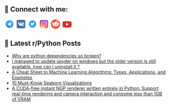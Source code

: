 ## 🔎 Connect with me:
[<img src="https://github.com/bullbesh/bullbesh/blob/main/images/Telegram.png" width="32" height="32" />](https://t.me/bullbesh)
[<img src="https://github.com/bullbesh/bullbesh/blob/main/images/VK.png" width="32" height="32" />](https://vk.com/bullbesh)
[<img src="https://github.com/bullbesh/bullbesh/blob/main/images/Twitter.png" width="32" height="32" />](https://twitter.com/bullbesh1)
[<img src="https://github.com/bullbesh/bullbesh/blob/main/images/Instagram.png" width="32" height="32" />](https://www.instagram.com/bullbesh)
[<img src="https://github.com/bullbesh/bullbesh/blob/main/images/Reddit.png" width="32" height="32" />](https://www.reddit.com/user/bullbesh)
[<img src="https://github.com/bullbesh/bullbesh/blob/main/images/YouTube.png" width="32" height="32" />](https://www.youtube.com/channel/UCtfjRs6uzgq5mfm8S06WTcg)

## 📕 Latest r/Python Posts
<!-- BLOG-POST-LIST:START -->
- [Why are python dependencies so broken?](https://www.reddit.com/r/Python/comments/zrehp8/why_are_python_dependencies_so_broken/)
- [I managed to update spyder on windows but the older version is still available, how can I uninstall it ?](https://www.reddit.com/r/Python/comments/zrdrgd/i_managed_to_update_spyder_on_windows_but_the/)
- [A Cheat Sheet to Machine Learning Algorithms: Types, Applications, and Examples](https://www.reddit.com/r/Python/comments/zr7iq2/a_cheat_sheet_to_machine_learning_algorithms/)
- [10 Must-Know Seaborn Visualizations](https://www.reddit.com/r/Python/comments/zr7417/10_mustknow_seaborn_visualizations/)
- [A CUDA-free instant NGP renderer written entirely in Python: Support real-time rendering and camera interaction and consume less than 1GB of VRAM](https://www.reddit.com/r/Python/comments/zr6xlv/a_cudafree_instant_ngp_renderer_written_entirely/)
<!-- BLOG-POST-LIST:END -->
